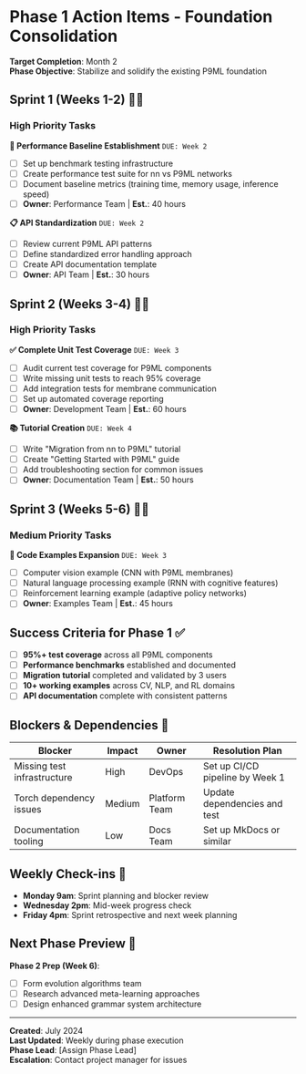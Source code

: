 # Phase 1 Action Items - Foundation Consolidation

**Target Completion**: Month 2  
**Phase Objective**: Stabilize and solidify the existing P9ML foundation

## Sprint 1 (Weeks 1-2) 🏃‍♂️

### High Priority Tasks

**🧪 Performance Baseline Establishment** `DUE: Week 2`
- [ ] Set up benchmark testing infrastructure
- [ ] Create performance test suite for nn vs P9ML networks
- [ ] Document baseline metrics (training time, memory usage, inference speed)
- [ ] **Owner**: Performance Team | **Est.**: 40 hours

**📋 API Standardization** `DUE: Week 2` 
- [ ] Review current P9ML API patterns
- [ ] Define standardized error handling approach
- [ ] Create API documentation template
- [ ] **Owner**: API Team | **Est.**: 30 hours

## Sprint 2 (Weeks 3-4) 🏃‍♂️

### High Priority Tasks

**✅ Complete Unit Test Coverage** `DUE: Week 3`
- [ ] Audit current test coverage for P9ML components
- [ ] Write missing unit tests to reach 95% coverage
- [ ] Add integration tests for membrane communication
- [ ] Set up automated coverage reporting
- [ ] **Owner**: Development Team | **Est.**: 60 hours

**📚 Tutorial Creation** `DUE: Week 4`
- [ ] Write "Migration from nn to P9ML" tutorial
- [ ] Create "Getting Started with P9ML" guide
- [ ] Add troubleshooting section for common issues
- [ ] **Owner**: Documentation Team | **Est.**: 50 hours

## Sprint 3 (Weeks 5-6) 🏃‍♂️

### Medium Priority Tasks

**🔧 Code Examples Expansion** `DUE: Week 3`
- [ ] Computer vision example (CNN with P9ML membranes)
- [ ] Natural language processing example (RNN with cognitive features)
- [ ] Reinforcement learning example (adaptive policy networks)
- [ ] **Owner**: Examples Team | **Est.**: 45 hours

## Success Criteria for Phase 1 ✅

- [ ] **95%+ test coverage** across all P9ML components
- [ ] **Performance benchmarks** established and documented  
- [ ] **Migration tutorial** completed and validated by 3 users
- [ ] **10+ working examples** across CV, NLP, and RL domains
- [ ] **API documentation** complete with consistent patterns

## Blockers & Dependencies 🚫

| Blocker | Impact | Owner | Resolution Plan |
|---------|--------|--------|----------------|
| Missing test infrastructure | High | DevOps | Set up CI/CD pipeline by Week 1 |
| Torch dependency issues | Medium | Platform Team | Update dependencies and test |
| Documentation tooling | Low | Docs Team | Set up MkDocs or similar |

## Weekly Check-ins 📅

- **Monday 9am**: Sprint planning and blocker review
- **Wednesday 2pm**: Mid-week progress check  
- **Friday 4pm**: Sprint retrospective and next week planning

## Next Phase Preview 👀

**Phase 2 Prep (Week 6)**:
- [ ] Form evolution algorithms team
- [ ] Research advanced meta-learning approaches
- [ ] Design enhanced grammar system architecture

---

**Created**: July 2024  
**Last Updated**: Weekly during phase execution  
**Phase Lead**: [Assign Phase Lead]  
**Escalation**: Contact project manager for issues